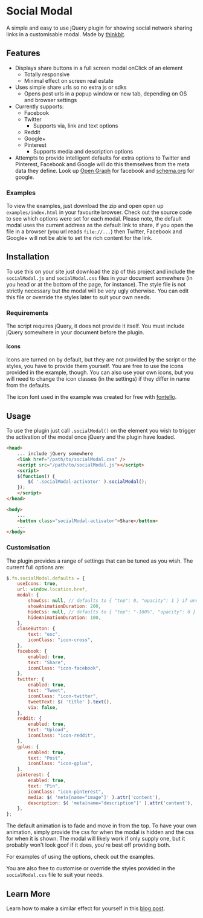 # Social Modal
A simple and easy to use jQuery plugin for showing social network sharing links in a customisable modal.
Made by [thinkbit](http://thinkbit.co.uk).

## Features
- Displays share buttons in a full screen modal onClick of an element
    - Totally responsive
    - Minimal effect on screen real estate
- Uses simple share urls so no extra js or sdks
    - Opens post urls in a popup window or new tab, depending on OS and browser settings
- Currently supports:
    - Facebook
    - Twitter
        - Supports via, link and text options
    - Reddit
    - Google+
    - Pinterest  
        - Supports media and description options  
- Attempts to provide intelligent defaults for extra options to Twitter and Pinterest, Facebook and Google
will do this themselves from the meta data they define. Look up [Open Graph](http://ogp.me) for facebook
and [schema.org](http://schema.org) for google.

### Examples
To view the examples, just download the zip and open open up `examples/index.html` in your favourite browser.
Check out the source code to see which options were set for each modal. Please note, the default modal uses
the current address as the default link to share, if you open the file in a browser (you url reads `file://...`)
then Twitter, Facebook and Google+ will not be able to set the rich content for the link.

## Installation
To use this on your site just download the zip of this project and include the `socialModal.js` and
`socialModal.css` files in your document somewhere (in you head or at the bottom of the page, for instance).
The style file is not strictly necessary but the modal will be very ugly otherwise. You can edit this file
or override the styles later to suit your own needs.

### Requirements
The script requires jQuery, it does not provide it itself. You must include jQuery somewhere in your document
before the plugin.

#### Icons
Icons are turned on by default, but they are not provided by the script or the styles, you have to provide
them yourself. You are free to use the icons provided in the example, though. You can also use your own icons,
but you will need to change the icon classes (in the settings) if they differ in name from the defaults.

The icon font used in the example was created for free with [fontello](http://www.fontello.com).

## Usage
To use the plugin just call `.socialModal()` on the element you wish to trigger the activation of the
modal once jQuery and the plugin have loaded.

```html
<head>
    ... include jQuery somewhere
    <link href="/path/to/socialModal.css" />
    <script src="/path/to/socialModal.js"></script>
    <script>
    $(function() {
        $( '.socialModal-activator' ).socialModal();
    });
    </script>
</head>

<body>
    ...
    <button class="socialModal-activator">Share</button>
    ...
</body>

```

### Customisation
The plugin provides a range of settings that can be tuned as you wish. The current full options are:

```javascript
$.fn.socialModal.defaults = {
    useIcons: true,
    url: window.location.href,
    modal: {
        showCss: null, // defaults to { "top": 0, "opacity": 1 } if unset
        showAnimationDuration: 200,
        hideCss: null, // defaults to { "top": "-100%", "opacity": 0 } if unset
        hideAnimationDuration: 100,
    },
    closeButton: {
        text: "esc",
        iconClass: "icon-cross",
    },
    facebook: {
        enabled: true,
        text: "Share",
        iconClass: "icon-facebook",
    },
    twitter: {
        enabled: true,
        text: "Tweet",
        iconClass: "icon-twitter",
        tweetText: $( 'title' ).text(),
        via: false,
    },
    reddit: {
        enabled: true,
        text: "Upload",
        iconClass: "icon-reddit",
    },
    gplus: {
        enabled: true,
        text: "Post",
        iconClass: "icon-gplus",
    },
    pinterest: {
        enabled: true,
        text: "Pin",
        iconClass: "icon-pinterest",
        media: $( 'meta[name="image"]' ).attr('content'),
        description: $( 'meta[name="description"]' ).attr('content'),
    },
};
```
The default animation is to fade and move in from the top. To have your own animation, simply provide the css
for when the modal is hidden and the css for when it is shown. The modal will likely work if only supply one,
but it probably won't look goof if it does, you're best off providing both.

For examples of using the options, check out the examples.

You are also free to customise or override the styles provided in the `socialModal.css` file to suit
your needs.

## Learn More
Learn how to make a similar effect for yourself in this
[blog post](http://blog.thinkbit.co.uk/a-simple-social-sharer-modal).
